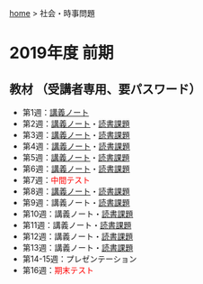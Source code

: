 [home](https://hirosasada.github.io/) > 社会・時事問題    
# 2019年度 前期  
## 教材 （受講者専用、要パスワード）  
- 第1週：[講義ノート](https://drive.google.com/open?id=1kEwN-oF3MPCOvTD1k6JWD2I6n_APjHCt)  
- 第2週：[講義ノート](https://drive.google.com/open?id=1RppCpw36w9Vn1G0TU3-JauJFUb1eiUIS)・[読書課題](https://drive.google.com/open?id=1nJTuVyzsNeji32kd6hIdtHFEYvG1xxZm)  
- 第3週：[講義ノート](https://drive.google.com/open?id=167KWf9rSEJa7-xzQnhjdilUg0Hza3uRH)・[読書課題](https://drive.google.com/open?id=1ogSq9EkiDFhUuk7cFi6T1H6g8gRnjSJ7)  
- 第4週：[講義ノート](https://drive.google.com/open?id=1KLuCpAzkzGwJskIBVK1klL9Elu4UJhNN)・[読書課題](https://drive.google.com/open?id=1GTYJTzPSirVsGnW9IFYbIOmszqpJhLAu)  
- 第5週：[講義ノート](https://drive.google.com/open?id=1lHU6Xv9lMERT7bgBuE5I_WqolHlJ6gK2)・[読書課題](https://drive.google.com/open?id=1xdtOvnbKj5GXJqrRCsgNI2-m-r7NX0Mj)  
- 第6週：[講義ノート](https://drive.google.com/open?id=1DqBx-y-t-XcRanthvET66rEl7qjoEaHA)・[読書課題](https://drive.google.com/open?id=15nBFxIvRsr4myJGv-o2-J6O_cVYxCCHQ)  
- 第7週：<font color="Red">中間テスト</font>  
- 第8週：[講義ノート](https://drive.google.com/open?id=12ItSwD8v7teXe1KEucIoRUJ1qBf7FQOu)・[読書課題](https://drive.google.com/open?id=1JnbkZazDEy42LrpmOD7Kmvk-pRh3weUC)  
- 第9週：講義ノート・[読書課題](https://drive.google.com/open?id=15zzyWMtj0lUefgJv_U3xosmZIeyJiJCy)    
- 第10週：講義ノート・[読書課題](https://drive.google.com/open?id=19uqYW9p8O6lyKWJxUwY-1e_ZVpQzdL36)  
- 第11週：講義ノート・[読書課題](https://drive.google.com/open?id=1sKh655ptY-e-vvPXnhBumS1gQqpL4Zlr)  
- 第12週：講義ノート・[読書課題](https://drive.google.com/open?id=1hcuiKXQb-PJ8Bap0fIAaexoxCcEHHjRq)  
- 第13週：講義ノート・[読書課題](https://drive.google.com/open?id=1-dJAfX8zZs7zJFVi2HnADoygkzGCjBxS)  
- 第14-15週：プレゼンテーション  
- 第16週：<font color="Red">期末テスト</font>    

